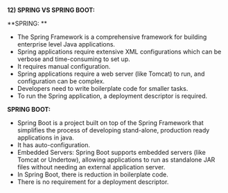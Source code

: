 **12) SPRING VS SPRING BOOT:**

**SPRING: **



* The Spring Framework is a comprehensive framework for building enterprise level Java applications.
* Spring applications require extensive XML configurations which can be verbose and time-consuming to set up.
* It requires manual configuration.
* Spring applications require a web server (like Tomcat) to run, and configuration can be complex.
* Developers need to write boilerplate code for smaller tasks.
* To run the Spring application, a deployment descriptor is required.

**SPRING BOOT:**



* Spring Boot is a project built on top of the Spring Framework that simplifies the process of developing stand-alone, production ready applications in java.
* It has auto-configuration. 
* Embedded Servers: Spring Boot supports embedded servers (like Tomcat or Undertow), allowing applications to run as standalone JAR files without needing an external application server.
* In Spring Boot, there is reduction in boilerplate code.
* There is no requirement for a deployment descriptor.


